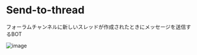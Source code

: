 # Send-to-thread
フォーラムチャンネルに新しいスレッドが作成されたときにメッセージを送信するBOT

![image](https://github.com/user-attachments/assets/0b8832d1-ec1f-40c6-a0bb-faed08a95770)
